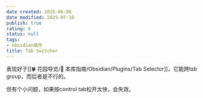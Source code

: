 ```yaml
---
date created: 2025-06-06
date modified: 2025-07-10
publish: true
rating: 6
status: null
tags:
- obsidian插件
title: Tab Switcher
---
```

表现好于[[🍀 花园导览/🧰 本库指南/Obsidian/Plugins/Tab Selector]]，它能跨tab group，而后者是不行的。

但有个小问题，如果按control tab松开太快，会失效。
